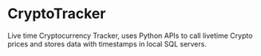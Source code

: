 # CryptoTracker
Live time Cryptocurrency Tracker, uses Python APIs to call livetime Crypto prices and stores data with timestamps in local SQL servers. 
